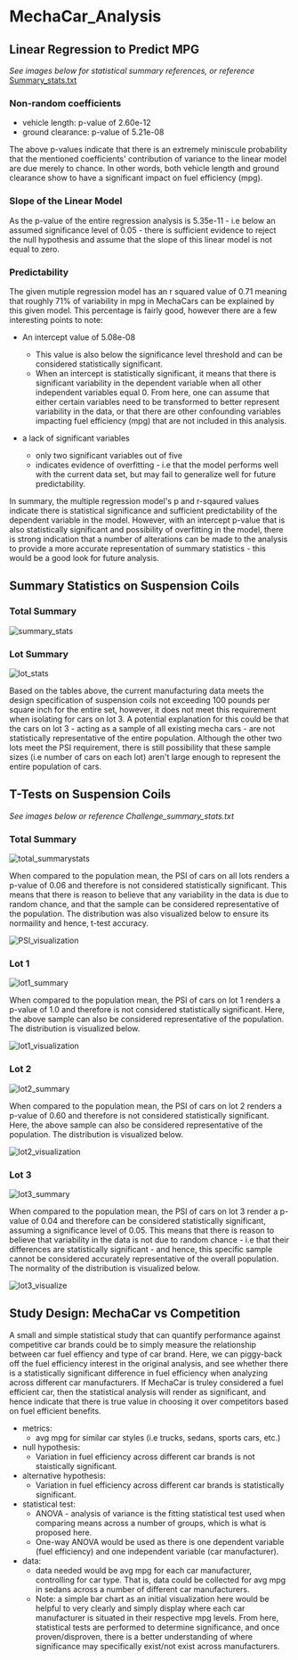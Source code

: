 # MechaCar_Analysis

## Linear Regression to Predict MPG
*See images below for statistical summary references, or reference* [Summary_stats.txt](https://github.com/a-memme/MechaCar_Analysis/blob/main/Summary_stats.txt)
### Non-random coefficients 
- vehicle length: p-value of 2.60e-12 
- ground clearance: p-value of 5.21e-08 

The above p-values indicate that there is an extremely miniscule probability that the mentioned coefficients' contribution of variance to the linear model are due merely to chance. In other words, both vehicle length and ground clearance show to have a significant impact on fuel efficiency (mpg).

### Slope of the Linear Model 
As the p-value of the entire regression analysis is 5.35e-11 - i.e below an assumed significance level of 0.05 - there is sufficient evidence to reject the null hypothesis and assume that the slope of this linear model is not equal to zero. 

### Predictability 
The given mutiple regression model has an r squared value of 0.71 meaning that roughly 71% of variability in mpg in MechaCars can be explained by this given model. This percentage is fairly good, however there are a few interesting points to note:
- An intercept value of 5.08e-08
    - This value is also below the significance level threshold and can be considered statistically significant. 
    - When an intercept is statistically significant, it means that there is significant variability in the dependent variable when all other independent variables equal 0. From here, one can assume that either certain variables need to be transformed to better represent variability in the data, or that there are other confounding variables impacting fuel efficiency (mpg) that are not included in this analysis. 

- a lack of significant variables
    -  only two significant variables out of five 
    -  indicates evidence of overfitting - i.e that the model performs well with the current data set, but may fail to generalize well for future predictability. 

In summary, the multiple regression model's p and r-sqaured values indicate there is statistical significance and sufficient predictability of the dependent variable in the model. However, with an intercept p-value that is also statistically significant and possibility of overfitting in the model, there is strong indication that a number of alterations can be made to the analysis to provide a more accurate representation of summary statistics - this would be a good look for future analysis. 

## Summary Statistics on Suspension Coils 
### Total Summary
![summary_stats](https://user-images.githubusercontent.com/79600550/121824150-065f9000-cc78-11eb-83e7-8c940147f799.png)

### Lot Summary
![lot_stats](https://user-images.githubusercontent.com/79600550/121824147-02337280-cc78-11eb-9288-f02702f366f6.png)

Based on the tables above, the current manufacturing data meets the design specification of suspension coils not exceeding 100 pounds per square inch for the entire set, however, it does not meet this requirement when isolating for cars on lot 3. A potential explanation for this could be that the cars on lot 3 - acting as a sample of all existing mecha cars - are not statistically representative of the entire population. Although the other two lots meet the PSI requirement, there is still possibility that these sample sizes (i.e number of cars on each lot) aren't large enough to represent the entire population of cars.


## T-Tests on Suspension Coils 
*See images below or reference Challenge_summary_stats.txt*
### Total Summary
![total_summarystats](https://user-images.githubusercontent.com/79600550/121824333-7d495880-cc79-11eb-835a-bfd19fe0d54b.png)

When compared to the population mean, the PSI of cars on all lots renders a p-value of 0.06 and therefore is not considered statistically significant. This means that there is reason to believe that any variability in the data is due to random chance, and that the sample can be considered representative of the population. The distribution was also visualized below to ensure its normaility and hence, t-test accuracy.

![PSI_visualization](https://user-images.githubusercontent.com/79600550/121824436-2bed9900-cc7a-11eb-8dd9-3d4b27aa9520.png)


### Lot 1
![lot1_summary](https://user-images.githubusercontent.com/79600550/121824462-50e20c00-cc7a-11eb-9369-7521adbfc70c.png)

When compared to the population mean, the PSI of cars on lot 1 renders a p-value of 1.0 and therefore is not considered statistically significant. Here, the above sample can also be considered representative of the population. The distribution is visualized below.

![lot1_visualization](https://user-images.githubusercontent.com/79600550/121824506-aa4a3b00-cc7a-11eb-8c6f-9aab2a17b305.png)

### Lot 2
![lot2_summary](https://user-images.githubusercontent.com/79600550/121824541-df568d80-cc7a-11eb-8fd9-ea0a8cdaecc2.png)

When compared to the population mean, the PSI of cars on lot 2 renders a p-value of 0.60 and therefore is not considered statistically significant. Here, the above sample can also be considered representative of the population. The distribution is visualized below.

![lot2_visualization](https://user-images.githubusercontent.com/79600550/121824583-29d80a00-cc7b-11eb-85ea-e7e5b56b3e35.png)

### Lot 3
![lot3_summary](https://user-images.githubusercontent.com/79600550/121824609-6441a700-cc7b-11eb-967e-2a8330fcc4ad.png)

When compared to the population mean, the PSI of cars on lot 3 render a p-value of 0.04 and therefore can be considered statistically significant, assuming a significance level of 0.05. This means that there is reason to believe that variability in the data is not due to random chance - i.e that their differences are statistically significant - and hence, this specific sample cannot be considered accurately representative of the overall population. The normality of the distribution is visualized below.

![lot3_visualize](https://user-images.githubusercontent.com/79600550/121824691-05c8f880-cc7c-11eb-8d8c-8193a7b947e2.png)

## Study Design: MechaCar vs Competition 
A small and simple statistical study that can quantify performance against competitive car brands could be to simply measure the relationship between car fuel effiency and type of car brand. Here, we can piggy-back off the fuel efficiency interest in the original analysis, and see whether there is a statistically significant difference in fuel efficiency when analyzing across different car manufacturers. If MechaCar is truley considered a fuel efficient car, then the statistical analysis will render as significant, and hence indicate that there is true value in choosing it over competitors based on fuel efficient benefits. 

- metrics: 
    -  avg mpg for similar car styles (i.e trucks, sedans, sports cars, etc.)
- null hypothesis: 
    - Variation in fuel efficiency across different car brands is not staistically significant.
- alternative hypothesis: 
    - Variation in fuel efficiency across different car brands is statistically significant.
- statistical test: 
    - ANOVA - analysis of variance is the fitting statistical test used when comparing means across a number of groups, which is what is proposed here.
    - One-way ANOVA would be used as there is one dependent variable (fuel efficiency) and one independent variable (car manufacturer). 
- data: 
    -  data needed would be avg mpg for each car manufacturer, controlling for car type. That is, data could be collected for avg mpg in sedans across a number of different car manufacturers.
    -  Note: a simple bar chart as an initial visualization here would be helpful to very clearly and simply display where each car manufacturer is situated in their respective mpg levels. From here, statistical tests are performed to determine significance, and once proven/disproven, there is a better understanding of where significance may specifically exist/not exist across manufacturers. 




